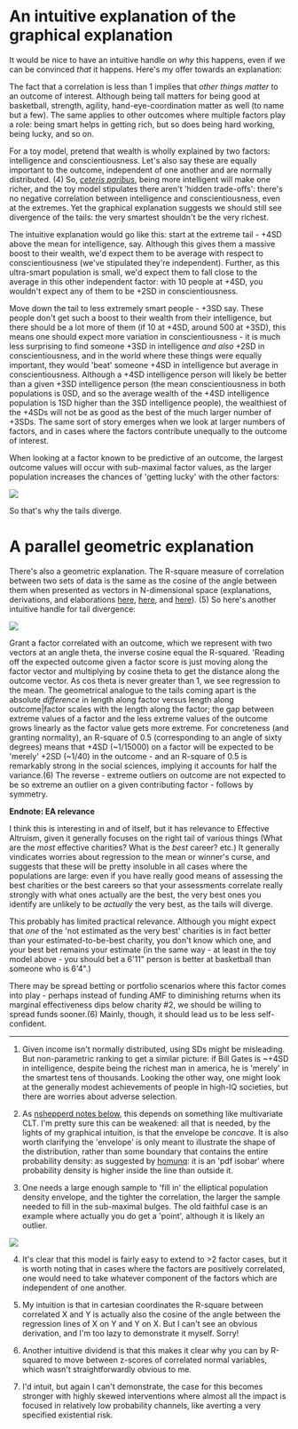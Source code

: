 # An intuitive explanation of the graphical explanation

It would be nice to have an intuitive handle on *why* this happens, even if we can be convinced *that* it happens. Here's my offer towards an explanation:

The fact that a correlation is less than 1 implies that *other things matter* to an outcome of interest. Although being tall matters for being good at basketball, strength, agility, hand-eye-coordination matter as well (to name but a few). The same applies to other outcomes where multiple factors play a role: being smart helps in getting rich, but so does being hard working, being lucky, and so on.

For a toy model, pretend that wealth is wholly explained by two factors: intelligence and conscientiousness. Let's also say these are equally important to the outcome, independent of one another and are normally distributed. (4) So, [_ceteris paribus_](/lw/km6/why_the_tails_come_apart/b8ph), being more intelligent will make one richer, and the toy model stipulates there aren't 'hidden trade-offs': there's no negative correlation between intelligence and conscientiousness, even at the extremes. Yet the graphical explanation suggests we should still see divergence of the tails: the very smartest shouldn't be the very richest.

The intuitive explanation would go like this: start at the extreme tail - +4SD above the mean for intelligence, say. Although this gives them a massive boost to their wealth, we'd expect them to be average with respect to conscientiousness (we've stipulated they're independent). Further, as this ultra-smart population is small, we'd expect them to fall close to the average in this other independent factor: with 10 people at +4SD, you wouldn't expect any of them to be +2SD in conscientiousness.

Move down the tail to less extremely smart people - +3SD say. These people don't get such a boost to their wealth from their intelligence, but there should be a lot more of them (if 10 at +4SD, around 500 at +3SD), this means one should expect more variation in conscientiousness - it is much less surprising to find someone +3SD in intelligence *and also* +2SD in conscientiousness, and in the world where these things were equally important, they would 'beat' someone +4SD in intelligence but average in conscientiousness. Although a +4SD intelligence person will likely be better than a given +3SD intelligence person (the mean conscientiousness in both populations is 0SD, and so the average wealth of the +4SD intelligence population is 1SD higher than the 3SD intelligence people), the wealthiest of the +4SDs will not be as good as the best of the much larger number of +3SDs. The same sort of story emerges when we look at larger numbers of factors, and in cases where the factors contribute unequally to the outcome of interest.

When looking at a factor known to be predictive of an outcome, the largest outcome values will occur with sub-maximal factor values, as the larger population increases the chances of 'getting lucky' with the other factors:

![](http://images.lesswrong.com/t3_km6_0.png)

So that's why the tails diverge.

# A parallel geometric explanation

There's also a geometric explanation. The R-square measure of correlation between two sets of data is the same as the cosine of the angle between them when presented as vectors in N-dimensional space (explanations, derivations, and elaborations [here](http://www.the-idea-shop.com/article/221/a-more-elegant-view-of-the-correlation-coefficient), [here](https://www.hawaii.edu/powerkills/UC.HTM#C5), and [here](/lw/foa/should_correlation_coefficients_be_expressed_as/)). (5) So here's another intuitive handle for tail divergence:

![](http://images.lesswrong.com/t3_km6_1.png)

Grant a factor correlated with an outcome, which we represent with two vectors at an angle theta, the inverse cosine equal the R-squared. 'Reading off the expected outcome given a factor score is just moving along the factor vector and multiplying by cosine theta to get the distance along the outcome vector. As cos theta is never greater than 1, we see regression to the mean. The geometrical analogue to the tails coming apart is the absolute *difference* in length along factor versus length along outcome|factor scales with the length along the factor; the gap between extreme values of a factor and the less extreme values of the outcome grows linearly as the factor value gets more extreme. For concreteness (and granting normality), an R-square of 0.5 (corresponding to an angle of sixty degrees) means that +4SD (~1/15000) on a factor will be expected to be 'merely' +2SD (~1/40) in the outcome - and an R-square of 0.5 is remarkably strong in the social sciences, implying it accounts for half the variance.(6) The reverse - extreme outliers on outcome are not expected to be so extreme an outlier on a given contributing factor - follows by symmetry.

**Endnote: EA relevance**

I think this is interesting in and of itself, but it has relevance to Effective Altruism, given it generally focuses on the right tail of various things (What are the *most* effective charities? What is the *best* career? etc.) It generally vindicates worries about regression to the mean or winner's curse, and suggests that these will be pretty insoluble in all cases where the populations are large: even if you have really good means of assessing the best charities or the best careers so that your assessments correlate really strongly with what ones actually are the best, the very best ones you identify are unlikely to be *actually* the very best, as the tails will diverge.

This probably has limited practical relevance. Although you might expect that *one* of the 'not estimated as the very best' charities is in fact better than your estimated-to-be-best charity, you don't know which one, and your best bet remains your estimate (in the same way - at least in the toy model above - you should bet a 6'11" person is better at basketball than someone who is 6'4".)

There may be spread betting or portfolio scenarios where this factor comes into play - perhaps instead of funding AMF to diminishing returns when its marginal effectiveness dips below charity #2, we should be willing to spread funds sooner.(6) Mainly, though, it should lead us to be less self-confident.

---

1. Given income isn't normally distributed, using SDs might be misleading. But non-parametric ranking to get a similar picture: if Bill Gates is ~+4SD in intelligence, despite being the richest man in america, he is 'merely' in the smartest tens of thousands. Looking the other way, one might look at the generally modest achievements of people in high-IQ societies, but there are worries about adverse selection.

2. As [nshepperd notes below](/lw/km6/why_the_tails_come_apart/b6j4), this depends on something like multivariate CLT. I'm pretty sure this can be weakened: all that is needed, by the lights of my graphical intuition, is that the envelope be _concave_. It is also worth clarifying the 'envelope' is only meant to illustrate the shape of the distribution, rather than some boundary that contains the entire probability density: as suggested by [homunq](/lw/km6/why_the_tails_come_apart/b6hs): it is an 'pdf isobar' where probability density is higher inside the line than outside it. 

3. One needs a large enough sample to 'fill in' the elliptical population density envelope, and the tighter the correlation, the larger the sample needed to fill in the sub-maximal bulges. The old faithful case is an example where actually you do get a 'point', although it is likely an outlier.

![](http://upload.wikimedia.org/wikipedia/commons/thumb/0/0f/Oldfaithful3.png/240px-Oldfaithful3.png)

4. It's clear that this model is fairly easy to extend to >2 factor cases, but it is worth noting that in cases where the factors are positively correlated, one would need to take whatever component of the factors which are independent of one another.

5. My intuition is that in cartesian coordinates the R-square between correlated X and Y is actually also the cosine of the angle between the regression lines of X on Y and Y on X. But I can't see an obvious derivation, and I'm too lazy to demonstrate it myself. Sorry!

6. Another intuitive dividend is that this makes it clear why you can by R-squared to move between z-scores of correlated normal variables, which wasn't straightforwardly obvious to me.

7. I'd intuit, but again I can't demonstrate, the case for this becomes stronger with highly skewed interventions where almost all the impact is focused in relatively low probability channels, like averting a very specified existential risk.